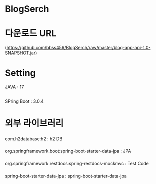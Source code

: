 # BlogSerch
# 다운로드 URL
(https://github.com/bbss456/BlogSerch/raw/master/blog-app-api-1.0-SNAPSHOT.jar) 
# Setting
JAVA : 17 
##
SPring Boot : 3.0.4
# 외부 라이브러리
###
com.h2database:h2 : h2 DB
###
org.springframework.boot:spring-boot-starter-data-jpa : JPA
###
org.springframework.restdocs:spring-restdocs-mockmvc : Test Code
###
spring-boot-starter-data-jpa : spring-boot-starter-data-jpa
